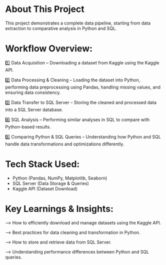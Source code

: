 # About This Project
This project demonstrates a complete data pipeline, starting from data extraction to comparative analysis in Python and SQL.

# Workflow Overview:
1️⃣ Data Acquisition – Downloading a dataset from Kaggle using the Kaggle API.  

2️⃣ Data Processing & Cleaning – Loading the dataset into Python, performing data preprocessing using Pandas, handling missing values, and ensuring data consistency.


3️⃣ Data Transfer to SQL Server – Storing the cleaned and processed data into a SQL Server database.

4️⃣ SQL Analysis – Performing similar analyses in SQL to compare with Python-based results.

5️⃣ Comparing Python & SQL Queries – Understanding how Python and SQL handle data transformations and optimizations differently.

# Tech Stack Used:
- Python (Pandas, NumPy, Matplotlib, Seaborn)
- SQL Server (Data Storage & Queries)
- Kaggle API (Dataset Download)
# Key Learnings & Insights:
--> How to efficiently download and manage datasets using the Kaggle API.

--> Best practices for data cleaning and transformation in Python.

--> How to store and retrieve data from SQL Server.

--> Understanding performance differences between Python and SQL queries.
